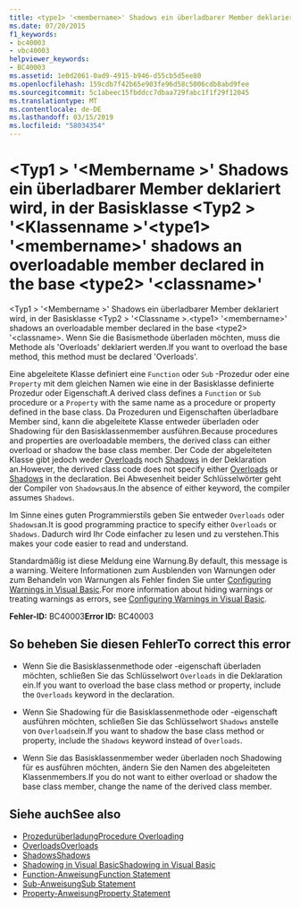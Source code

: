```yaml
---
title: <type1> '<membername>' Shadows ein überladbarer Member deklariert wird, in der Basisklasse <type2> '<classname>'
ms.date: 07/20/2015
f1_keywords:
- bc40003
- vbc40003
helpviewer_keywords:
- BC40003
ms.assetid: 1e0d2061-0ad9-4915-b946-d55cb5d5ee80
ms.openlocfilehash: 159cdb7f42b65e903fe96d58c5006cdb8abd9fee
ms.sourcegitcommit: 5c1abeec15fbddcc7dbaa729fabc1f1f29f12045
ms.translationtype: MT
ms.contentlocale: de-DE
ms.lasthandoff: 03/15/2019
ms.locfileid: "58034354"
---
```

# <a name="type1-membername-shadows-an-overloadable-member-declared-in-the-base-type2-classname"></a><span data-ttu-id="90f34-102">\<Typ1 > '\<Membername >' Shadows ein überladbarer Member deklariert wird, in der Basisklasse \<Typ2 > '\<Klassenname >'</span><span class="sxs-lookup"><span data-stu-id="90f34-102">\<type1> '\<membername>' shadows an overloadable member declared in the base \<type2> '\<classname>'</span></span>
<span data-ttu-id="90f34-103">\<Typ1 > '\<Membername >' Shadows ein überladbarer Member deklariert wird, in der Basisklasse \<Typ2 > '\<Classname >.</span><span class="sxs-lookup"><span data-stu-id="90f34-103">\<type1> '\<membername>' shadows an overloadable member declared in the base \<type2> '\<classname>.</span></span> <span data-ttu-id="90f34-104">Wenn Sie die Basismethode überladen möchten, muss die Methode als 'Overloads' deklariert werden.</span><span class="sxs-lookup"><span data-stu-id="90f34-104">If you want to overload the base method, this method must be declared 'Overloads'.</span></span>  
  
 <span data-ttu-id="90f34-105">Eine abgeleitete Klasse definiert eine `Function` oder `Sub` -Prozedur oder eine `Property` mit dem gleichen Namen wie eine in der Basisklasse definierte Prozedur oder Eigenschaft.</span><span class="sxs-lookup"><span data-stu-id="90f34-105">A derived class defines a `Function` or `Sub` procedure or a `Property` with the same name as a procedure or property defined in the base class.</span></span> <span data-ttu-id="90f34-106">Da Prozeduren und Eigenschaften überladbare Member sind, kann die abgeleitete Klasse entweder überladen oder Shadowing für den Basisklassenmember ausführen.</span><span class="sxs-lookup"><span data-stu-id="90f34-106">Because procedures and properties are overloadable members, the derived class can either overload or shadow the base class member.</span></span> <span data-ttu-id="90f34-107">Der Code der abgeleiteten Klasse gibt jedoch weder [Overloads](../../visual-basic/language-reference/modifiers/overloads.md) noch [Shadows](../../visual-basic/language-reference/modifiers/shadows.md) in der Deklaration an.</span><span class="sxs-lookup"><span data-stu-id="90f34-107">However, the derived class code does not specify either [Overloads](../../visual-basic/language-reference/modifiers/overloads.md) or [Shadows](../../visual-basic/language-reference/modifiers/shadows.md) in the declaration.</span></span> <span data-ttu-id="90f34-108">Bei Abwesenheit beider Schlüsselwörter geht der Compiler von `Shadows`aus.</span><span class="sxs-lookup"><span data-stu-id="90f34-108">In the absence of either keyword, the compiler assumes `Shadows`.</span></span>  
  
 <span data-ttu-id="90f34-109">Im Sinne eines guten Programmierstils geben Sie entweder `Overloads` oder `Shadows`an.</span><span class="sxs-lookup"><span data-stu-id="90f34-109">It is good programming practice to specify either `Overloads` or `Shadows`.</span></span> <span data-ttu-id="90f34-110">Dadurch wird Ihr Code einfacher zu lesen und zu verstehen.</span><span class="sxs-lookup"><span data-stu-id="90f34-110">This makes your code easier to read and understand.</span></span>  
  
 <span data-ttu-id="90f34-111">Standardmäßig ist diese Meldung eine Warnung.</span><span class="sxs-lookup"><span data-stu-id="90f34-111">By default, this message is a warning.</span></span> <span data-ttu-id="90f34-112">Weitere Informationen zum Ausblenden von Warnungen oder zum Behandeln von Warnungen als Fehler finden Sie unter [Configuring Warnings in Visual Basic](/visualstudio/ide/configuring-warnings-in-visual-basic).</span><span class="sxs-lookup"><span data-stu-id="90f34-112">For more information about hiding warnings or treating warnings as errors, see [Configuring Warnings in Visual Basic](/visualstudio/ide/configuring-warnings-in-visual-basic).</span></span>  
  
 <span data-ttu-id="90f34-113">**Fehler-ID:** BC40003</span><span class="sxs-lookup"><span data-stu-id="90f34-113">**Error ID:** BC40003</span></span>  
  
## <a name="to-correct-this-error"></a><span data-ttu-id="90f34-114">So beheben Sie diesen Fehler</span><span class="sxs-lookup"><span data-stu-id="90f34-114">To correct this error</span></span>  
  
-   <span data-ttu-id="90f34-115">Wenn Sie die Basisklassenmethode oder -eigenschaft überladen möchten, schließen Sie das Schlüsselwort `Overloads` in die Deklaration ein.</span><span class="sxs-lookup"><span data-stu-id="90f34-115">If you want to overload the base class method or property, include the `Overloads` keyword in the declaration.</span></span>  
  
-   <span data-ttu-id="90f34-116">Wenn Sie Shadowing für die Basisklassenmethode oder -eigenschaft ausführen möchten, schließen Sie das Schlüsselwort `Shadows` anstelle von `Overloads`ein.</span><span class="sxs-lookup"><span data-stu-id="90f34-116">If you want to shadow the base class method or property, include the `Shadows` keyword instead of `Overloads`.</span></span>  
  
-   <span data-ttu-id="90f34-117">Wenn Sie das Basisklassenmember weder überladen noch Shadowing für es ausführen möchten, ändern Sie den Namen des abgeleiteten Klassenmembers.</span><span class="sxs-lookup"><span data-stu-id="90f34-117">If you do not want to either overload or shadow the base class member, change the name of the derived class member.</span></span>  
  
## <a name="see-also"></a><span data-ttu-id="90f34-118">Siehe auch</span><span class="sxs-lookup"><span data-stu-id="90f34-118">See also</span></span>

- [<span data-ttu-id="90f34-119">Prozedurüberladung</span><span class="sxs-lookup"><span data-stu-id="90f34-119">Procedure Overloading</span></span>](../../visual-basic/programming-guide/language-features/procedures/procedure-overloading.md)
- [<span data-ttu-id="90f34-120">Overloads</span><span class="sxs-lookup"><span data-stu-id="90f34-120">Overloads</span></span>](../../visual-basic/language-reference/modifiers/overloads.md)
- [<span data-ttu-id="90f34-121">Shadows</span><span class="sxs-lookup"><span data-stu-id="90f34-121">Shadows</span></span>](../../visual-basic/language-reference/modifiers/shadows.md)
- [<span data-ttu-id="90f34-122">Shadowing in Visual Basic</span><span class="sxs-lookup"><span data-stu-id="90f34-122">Shadowing in Visual Basic</span></span>](../../visual-basic/programming-guide/language-features/declared-elements/shadowing.md)
- [<span data-ttu-id="90f34-123">Function-Anweisung</span><span class="sxs-lookup"><span data-stu-id="90f34-123">Function Statement</span></span>](../../visual-basic/language-reference/statements/function-statement.md)
- [<span data-ttu-id="90f34-124">Sub-Anweisung</span><span class="sxs-lookup"><span data-stu-id="90f34-124">Sub Statement</span></span>](../../visual-basic/language-reference/statements/sub-statement.md)
- [<span data-ttu-id="90f34-125">Property-Anweisung</span><span class="sxs-lookup"><span data-stu-id="90f34-125">Property Statement</span></span>](../../visual-basic/language-reference/statements/property-statement.md)
